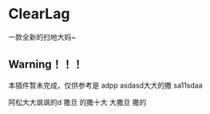 # ClearLag
一款全新的扫地大妈~

## Warning！！！
本插件暂未完成，仅供参考是
adpp
asdasd大大的撒
sa11sdaa

阿松大大飒飒的d
撒旦
的撒十大
大撒旦
撒的
